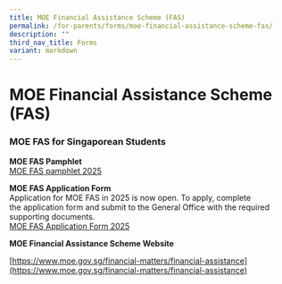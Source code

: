 ```yaml
---
title: MOE Financial Assistance Scheme (FAS)
permalink: /for-parents/forms/moe-financial-assistance-scheme-fas/
description: ""
third_nav_title: Forms
variant: markdown
---
```

# **MOE Financial Assistance Scheme (FAS)**

### MOE FAS for Singaporean Students

**MOE FAS Pamphlet**    
[MOE FAS pamphlet 2025](/files/FAS/MOE_FAS_pamphlet_2025_New.pdf)




**MOE FAS Application Form**  
Application for MOE FAS in 2025 is now open. To apply, complete the application form and submit to the General Office with the required supporting documents.    
[MOE FAS Application Form 2025](/files/FAS/MOE_FAS_Application_Form_2025.pdf)

**MOE Financial Assistance Scheme Website**

[https://www.moe.gov.sg/financial-matters/financial-assistance](https://www.moe.gov.sg/financial-matters/financial-assistance)